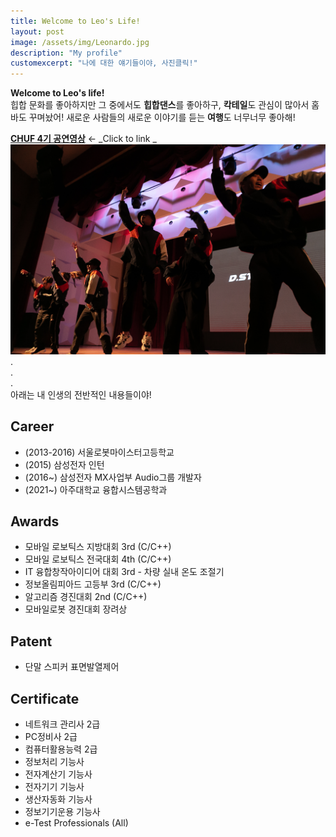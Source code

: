 ```yaml
---
title: Welcome to Leo's Life!
layout: post
image: /assets/img/Leonardo.jpg
description: "My profile"
customexcerpt: "나에 대한 얘기들이야, 사진클릭!"
---
```


**Welcome to Leo's life!**   
힙합 문화를 좋아하지만 그 중에서도 **힙합댄스**를 좋아하구, **칵테일**도 관심이 많아서 홈바도 꾸며놨어!
새로운 사람들의 새로운 이야기를 듣는 **여행**도 너무너무 좋아해!


[**CHUF 4기 공연영상**](https://www.youtube.com/watch?v=SV-xumG8F1g"필수시청") ← _Click to link _
[![CHUF](/assets/img/CHUF4.jpg)](https://www.youtube.com/watch?v=SV-xumG8F1g)
.    
.    
.  
아래는 내 인생의 전반적인 내용들이야!


## Career
- (2013-2016) 서울로봇마이스터고등학교
- (2015) 삼성전자 인턴
- (2016~) 삼성전자 MX사업부 Audio그룹 개발자
- (2021~) 아주대학교 융합시스템공학과

## Awards
- 모바일 로보틱스 지방대회 3rd (C/C++)
- 모바일 로보틱스 전국대회 4th (C/C++)
- IT 융합창작아이디어 대회 3rd - 차량 실내 온도 조절기
- 정보올림피아드 고등부 3rd (C/C++)
- 알고리즘 경진대회 2nd (C/C++)
- 모바일로봇 경진대회 장려상

## Patent
- 단말 스피커 표면발열제어

## Certificate
- 네트워크 관리사 2급
- PC정비사 2급
- 컴퓨터활용능력 2급
- 정보처리 기능사
- 전자계산기 기능사
- 전자기기 기능사
- 생산자동화 기능사
- 정보기기운용 기능사
- e-Test Professionals (All)
